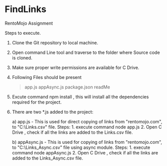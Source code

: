 # FindLinks
RentoMojo Assignment

Steps to execute.

1. Clone the Git repository to local machine.
2. Open command Line tool and traverse to the folder where Source code is cloned.
3. Make sure proper write permissions are available for C Drive.

4. Following Files should be present
	> app.js
	> appAsync.js
	> package.json
	> readMe

5. Excute command npm install , this will install all the dependencies required for the project.


6. There are two *.js added to the project:

	a) app.js - This is used for direct copying of links from "rentomojo.com", to "C:\Links.csv" file.
		Steps:
			1. execute command node app.js 
			2. Open C Drive , check if all the links are added to the Links.csv file.

	b) appAsync.js - This is used for copying of links from "rentomojo.com", to "C:\Links_Async.csv" file using async module.
		Steps:
			1. execute command node appAsync.js 
			2. Open C Drive , check if all the links are added to the Links_Async.csv file.


